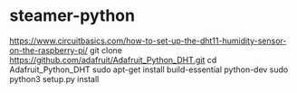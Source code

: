 # steamer-python

https://www.circuitbasics.com/how-to-set-up-the-dht11-humidity-sensor-on-the-raspberry-pi/
git clone https://github.com/adafruit/Adafruit_Python_DHT.git
cd Adafruit_Python_DHT
sudo apt-get install build-essential python-dev
sudo python3 setup.py install




